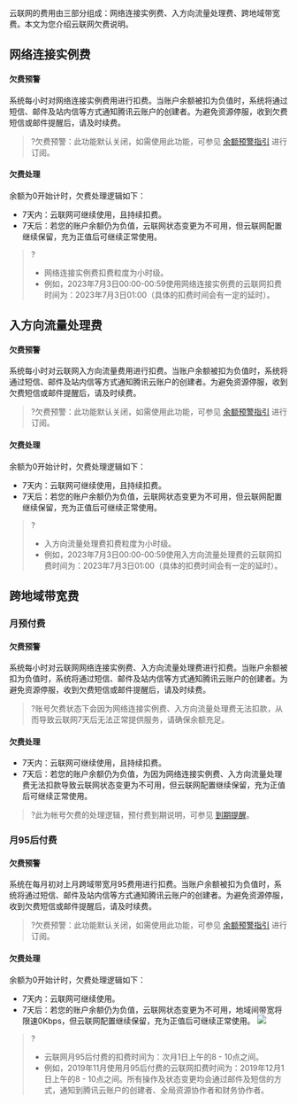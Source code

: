 ﻿云联网的费用由三部分组成：网络连接实例费、入方向流量处理费、跨地域带宽费。本文为您介绍云联网欠费说明。


## 网络连接实例费
#### 欠费预警
系统每小时对网络连接实例费用进行扣费。当账户余额被扣为负值时，系统将通过短信、邮件及站内信等方式通知腾讯云账户的创建者。为避免资源停服，收到欠费短信或邮件提醒后，请及时续费。
>?欠费预警：此功能默认关闭，如需使用此功能，可参见 [余额预警指引](https://cloud.tencent.com/document/product/555/9942)  进行订阅。
>

#### 欠费处理
余额为0开始计时，欠费处理逻辑如下：
 - 7天内：云联网可继续使用，且持续扣费。
 - 7天后：若您的账户余额仍为负值，云联网状态变更为不可用，但云联网配置继续保留，充为正值后可继续正常使用。
>?
>- 网络连接实例费扣费粒度为小时级。
>- 例如，2023年7月3日00:00-00:59使用网络连接实例费的云联网扣费时间为：2023年7月3日01:00（具体的扣费时间会有一定的延时）。
>


## 入方向流量处理费
#### 欠费预警
系统每小时对云联网入方向流量费用进行扣费。当账户余额被扣为负值时，系统将通过短信、邮件及站内信等方式通知腾讯云账户的创建者。为避免资源停服，收到欠费短信或邮件提醒后，请及时续费。
>?欠费预警：此功能默认关闭，如需使用此功能，可参见 [余额预警指引](https://cloud.tencent.com/document/product/555/9942)  进行订阅。
>

#### 欠费处理
余额为0开始计时，欠费处理逻辑如下：
 - 7天内：云联网可继续使用，且持续扣费。
 - 7天后：若您的账户余额仍为负值，云联网状态变更为不可用，但云联网配置继续保留，充为正值后可继续正常使用。

>?
>- 入方向流量处理费扣费粒度为小时级。
>- 例如，2023年7月3日00:00-00:59使用入方向流量处理费的云联网扣费时间为：2023年7月3日01:00（具体的扣费时间会有一定的延时）。
>

## 跨地域带宽费
### 月预付费
#### 欠费预警
系统每小时对云联网网络连接实例费、入方向流量处理费进行扣费。当账户余额被扣为负值时，系统将通过短信、邮件及站内信等方式通知腾讯云账户的创建者。为避免资源停服，收到欠费短信或邮件提醒后，请及时续费。
>?账号欠费状态下会因为网络连接实例费、入方向流量处理费无法扣款，从而导致云联网7天后无法正常提供服务，请确保余额充足。
>


#### 欠费处理
 - 7天内：云联网可继续使用，且持续扣费。
 - 7天后：若您的账户余额仍为负值，为因为网络连接实例费、入方向流量处理费无法扣款导致云联网状态变更为不可用，但云联网配置继续保留，充为正值后可继续正常使用。
>?此为帐号欠费的处理逻辑，预付费到期说明，可参见 [到期提醒](https://cloud.tencent.com/document/product/877/18745)。
>


### 月95后付费
#### 欠费预警
系统在每月初对上月跨域带宽月95费用进行扣费。当账户余额被扣为负值时，系统将通过短信、邮件及站内信等方式通知腾讯云账户的创建者。为避免资源停服，收到欠费短信或邮件提醒后，请及时续费。
>?欠费预警：此功能默认关闭，如需使用此功能，可参见 [余额预警指引](https://cloud.tencent.com/document/product/555/9942)  进行订阅。
>
#### 欠费处理
余额为0开始计时，欠费处理逻辑如下：
 - 7天内：云联网可继续使用。
 - 7天后：若您的账户余额仍为负值，云联网状态变更为不可用，地域间带宽将限速0Kbps，但云联网配置继续保留，充为正值后可继续正常使用。
 ![](https://qcloudimg.tencent-cloud.cn/raw/2b37e628b151c8b890b6668b8d944adb.png)
>?
>- 云联网月95后付费的扣费时间为：次月1日上午的8 - 10点之间。
>- 例如，2019年11月使用月95后付费的云联网扣费时间为：2019年12月1日上午的8 - 10点之间。所有操作及状态变更均会通过邮件及短信的方式，通知到腾讯云账户的创建者、全局资源协作者和财务协作者。
>
